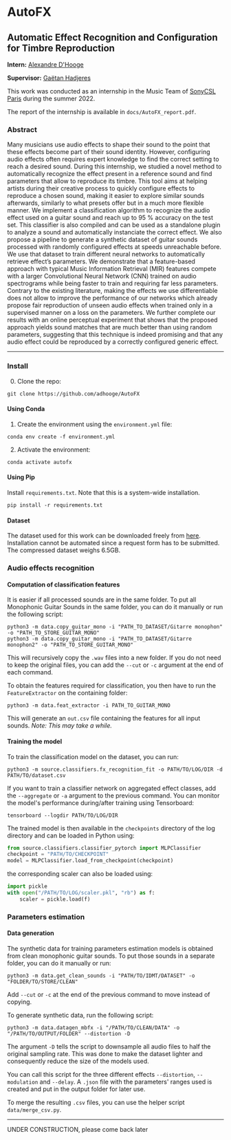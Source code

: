 # AutoFX
## Automatic Effect Recognition and Configuration for Timbre Reproduction

__Intern:__ [Alexandre D'Hooge](https://github.com/adhooge)

__Supervisor:__ [Gaëtan Hadjeres](https://github.com/Ghadjeres)

This work was conducted as an internship in the Music Team of [SonyCSL Paris](https://csl.sony.fr/) during the summer 2022.

The report of the internship is available in `docs/AutoFX_report.pdf`.

### Abstract

Many musicians use audio effects to shape their sound to the point that these effects become part of
their sound identity. However, configuring audio effects often requires expert knowledge to find the
correct setting to reach a desired sound. During this internship, we studied a novel method to automatically
recognize the effect present in a reference sound and find parameters that allow to reproduce its timbre.
This tool aims at helping artists during their creative process to quickly configure effects to reproduce
a chosen sound, making it easier to explore similar sounds afterwards, similarly to what presets offer
but in a much more flexible manner.
We implement a classification algorithm to recognize the audio effect used on a guitar sound and reach
up to 95 % accuracy on the test set. This classifier is also compiled and can be used as a standalone
plugin to analyze a sound and automatically instanciate the correct effect. We also propose a pipeline
to generate a synthetic dataset of guitar sounds processed with randomly configured effects at speeds
unreachable before. We use that dataset to train different neural networks to automatically retrieve
effect’s parameters. We demonstrate that a feature-based approach with typical Music Information
Retrieval (MIR) features compete with a larger Convolutional Neural Network (CNN) trained on
audio spectrograms while being faster to train and requiring far less parameters. Contrary to the
existing literature, making the effects we use differentiable does not allow to improve the performance
of our networks which already propose fair reproduction of unseen audio effects when trained only
in a supervised manner on a loss on the parameters. We further complete our results with an online
perceptual experiment that shows that the proposed approach yields sound matches that are much
better than using random parameters, suggesting that this technique is indeed promising and that
any audio effect could be reproduced by a correctly configured generic effect.

___

### Install

0. Clone the repo:
```commandline
git clone https://github.com/adhooge/AutoFX
```

#### Using Conda

1. Create the environment using the `environment.yml` file:
```commandline
conda env create -f environment.yml
```

2. Activate the environment:
 ```commandline
conda activate autofx
 ```

#### Using Pip

Install `requirements.txt`. Note that this is a system-wide installation.
```commandline
pip install -r requirements.txt
```

#### Dataset

The dataset used for this work can be downloaded freely from [here](https://www.idmt.fraunhofer.de/en/publications/datasets/audio_effects.html).
Installation cannot be automated since a request form has to be submitted.
The compressed dataset weighs 6.5GB.

### Audio effects recognition

#### Computation of classification features

It is easier if all processed sounds are in the same folder. To put all Monophonic Guitar Sounds in the same folder, you can do it manually or run the following script:
```commandline
python3 -m data.copy_guitar_mono -i "PATH_TO_DATASET/Gitarre monophon" -o "PATH_TO_STORE_GUITAR_MONO"
python3 -m data.copy_guitar_mono -i "PATH_TO_DATASET/Gitarre monophon2" -o "PATH_TO_STORE_GUITAR_MONO"
```
This will recursively copy the `.wav` files into a new folder. If you do not need to keep the original files, you can add the `--cut` or `-c` argument at the end of each command.

To obtain the features required for classification, you then have to run the `FeatureExtractor` on the containing folder:
```commandline
python3 -m data.feat_extractor -i PATH_TO_GUITAR_MONO
```
This will generate an `out.csv` file containing the features for all input sounds. _Note: This may take a while._

#### Training the model
To train the classification model on the dataset, you can run:
```commandline
python3 -m source.classifiers.fx_recognition_fit -o PATH/TO/LOG/DIR -d PATH/TO/dataset.csv 
```
If you want to train a classifier network on aggregated effect classes, add the `--aggregate` or `-a` argument to the previous command.
You can monitor the model's performance during/after training using Tensorboard:
```commandline
tensorboard --logdir PATH/TO/LOG/DIR
```
The trained model is then available in the `checkpoints` directory of the log directory and can be loaded in Python using:
```python
from source.classifiers.classifier_pytorch import MLPClassifier
checkpoint = "PATH/TO/CHECKPOINT"
model = MLPClassifier.load_from_checkpoint(checkpoint)
```
the corresponding scaler can also be loaded using:
```python
import pickle
with open("/PATH/TO/LOG/scaler.pkl", "rb") as f:
    scaler = pickle.load(f)
```

### Parameters estimation

#### Data generation

The synthetic data for training parameters estimation models is obtained from clean monophonic guitar sounds. To put those sounds in a separate folder, you can do it manually or run:
```commandline
python3 -m data.get_clean_sounds -i "PATH/TO/IDMT/DATASET" -o "FOLDER/TO/STORE/CLEAN"
```
Add `--cut` or `-c` at the end of the previous command to move instead of copying.

To generate synthetic data, run the following script:
```commandline
python3 -m data.datagen_mbfx -i "/PATH/TO/CLEAN/DATA" -o "/PATH/TO/OUTPUT/FOLDER" --distortion -D
```
The argument `-D` tells the script to downsample all audio files to half the original sampling rate. This was done to make the dataset lighter and consequently reduce the size of the models used. 

You can call this script for the three different effects `--distortion`, `--modulation` and `--delay`. A `.json` file with the parameters' ranges used is created and put in the output folder for later use. 

To merge the resulting `.csv` files, you can use the helper script `data/merge_csv.py`.
____
UNDER CONSTRUCTION, please come back later

